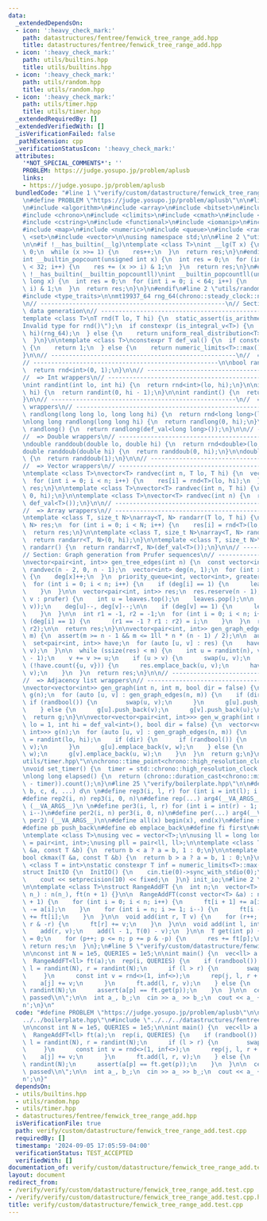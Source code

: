 ```yaml
---
data:
  _extendedDependsOn:
  - icon: ':heavy_check_mark:'
    path: datastructures/fentree/fenwick_tree_range_add.hpp
    title: datastructures/fentree/fenwick_tree_range_add.hpp
  - icon: ':heavy_check_mark:'
    path: utils/builtins.hpp
    title: utils/builtins.hpp
  - icon: ':heavy_check_mark:'
    path: utils/random.hpp
    title: utils/random.hpp
  - icon: ':heavy_check_mark:'
    path: utils/timer.hpp
    title: utils/timer.hpp
  _extendedRequiredBy: []
  _extendedVerifiedWith: []
  _isVerificationFailed: false
  _pathExtension: cpp
  _verificationStatusIcon: ':heavy_check_mark:'
  attributes:
    '*NOT_SPECIAL_COMMENTS*': ''
    PROBLEM: https://judge.yosupo.jp/problem/aplusb
    links:
    - https://judge.yosupo.jp/problem/aplusb
  bundledCode: "#line 1 \"verify/custom/datastructure/fenwick_tree_range_add.test.cpp\"\
    \n#define PROBLEM \"https://judge.yosupo.jp/problem/aplusb\"\n\n#line 1 \"verify/boilerplate.hpp\"\
    \n#include <algorithm>\n#include <array>\n#include <bitset>\n#include <cassert>\n\
    #include <chrono>\n#include <climits>\n#include <cmath>\n#include <cstdint>\n\
    #include <cstring>\n#include <functional>\n#include <iomanip>\n#include <iostream>\n\
    #include <map>\n#include <numeric>\n#include <queue>\n#include <random>\n#include\
    \ <set>\n#include <vector>\n\nusing namespace std;\n\n#line 2 \"utils/builtins.hpp\"\
    \n\n#if !__has_builtin(__lg)\ntemplate <class T>\nint __lg(T x) {\n  int res =\
    \ 0;\n  while (x >>= 1) {\n    res++;\n  }\n  return res;\n}\n#endif\n\n#if !__has_builtin(__builtin_popcount)\n\
    int __builtin_popcount(unsigned int x) {\n  int res = 0;\n  for (int i = 0; i\
    \ < 32; i++) {\n    res += (x >> i) & 1;\n  }\n  return res;\n}\n#endif\n\n#if\
    \ !__has_builtin(__builtin_popcountll)\nint __builtin_popcountll(unsigned long\
    \ long x) {\n  int res = 0;\n  for (int i = 0; i < 64; i++) {\n    res += (x >>\
    \ i) & 1;\n  }\n  return res;\n}\n}\n#endif\n#line 2 \"utils/random.hpp\"\n\n\
    #include <type_traits>\n\nmt19937_64 rng_64(chrono::steady_clock::now().time_since_epoch().count());\n\
    \n// ----------------------------------------------------\n// Section: Basic random\
    \ data generation\n// ----------------------------------------------------\n\n\
    template <class T>\nT rnd(T lo, T hi) {\n  static_assert(is_arithmetic_v<T>, \"\
    Invalid type for rnd()\");\n  if constexpr (is_integral_v<T>) {\n    return uniform_int_distribution<T>(lo,\
    \ hi)(rng_64);\n  } else {\n    return uniform_real_distribution<T>(lo, hi)(rng_64);\n\
    \  }\n}\n\ntemplate <class T>\nconstexpr T def_val() {\n  if constexpr (is_floating_point_v<T>)\
    \ {\n    return 1;\n  } else {\n    return numeric_limits<T>::max() / 2;\n  }\n\
    }\n\n// ----------------------------------------------------\n//  => Bool wrapper\n\
    // ----------------------------------------------------\n\nbool randbool() {\n\
    \  return rnd<int>(0, 1);\n}\n\n// ----------------------------------------------------\n\
    //  => Int wrappers\n// ----------------------------------------------------\n\
    \nint randint(int lo, int hi) {\n  return rnd<int>(lo, hi);\n}\n\nint randint(int\
    \ hi) {\n  return randint(0, hi - 1);\n}\n\nint randint() {\n  return randint(def_val<int>());\n\
    }\n\n// ----------------------------------------------------\n//  => Long long\
    \ wrappers\n// ----------------------------------------------------\n\nlong long\
    \ randlong(long long lo, long long hi) {\n  return rnd<long long>(lo, hi);\n}\n\
    \nlong long randlong(long long hi) {\n  return randlong(0, hi);\n}\n\nlong long\
    \ randlong() {\n  return randlong(def_val<long long>());\n}\n\n// ----------------------------------------------------\n\
    //  => Double wrappers\n// ----------------------------------------------------\n\
    \ndouble randdoub(double lo, double hi) {\n  return rnd<double>(lo, hi);\n}\n\n\
    double randdoub(double hi) {\n  return randdoub(0, hi);\n}\n\ndouble randdoub()\
    \ {\n  return randdoub(1);\n}\n\n// ----------------------------------------------------\n\
    //  => Vector wrappers\n// ----------------------------------------------------\n\
    \ntemplate <class T>\nvector<T> randvec(int n, T lo, T hi) {\n  vector<T> res(n);\n\
    \  for (int i = 0; i < n; i++) {\n    res[i] = rnd<T>(lo, hi);\n  }\n  return\
    \ res;\n}\n\ntemplate <class T>\nvector<T> randvec(int n, T hi) {\n  return randvec<T>(n,\
    \ 0, hi);\n}\n\ntemplate <class T>\nvector<T> randvec(int n) {\n  return randvec<T>(n,\
    \ def_val<T>());\n}\n\n// ----------------------------------------------------\n\
    //  => Array wrappers\n// ----------------------------------------------------\n\
    \ntemplate <class T, size_t N>\narray<T, N> randarr(T lo, T hi) {\n  array<T,\
    \ N> res;\n  for (int i = 0; i < N; i++) {\n    res[i] = rnd<T>(lo, hi);\n  }\n\
    \  return res;\n}\n\ntemplate <class T, size_t N>\narray<T, N> randarr(T hi) {\n\
    \  return randarr<T, N>(0, hi);\n}\n\ntemplate <class T, size_t N>\narray<T, N>\
    \ randarr() {\n  return randarr<T, N>(def_val<T>());\n}\n\n// ----------------------------------------------------\n\
    // Section: Graph generation from Prufer sequences\n// ----------------------------------------------------\n\
    \nvector<pair<int, int>> gen_tree_edges(int n) {\n  const vector<int> prufer =\
    \ randvec(n - 2, 0, n - 1);\n  vector<int> deg(n, 1);\n  for (int x : prufer)\
    \ {\n    deg[x]++;\n  }\n  priority_queue<int, vector<int>, greater<>> leaves;\n\
    \  for (int i = 0; i < n; i++) {\n    if (deg[i] == 1) {\n      leaves.push(i);\n\
    \    }\n  }\n\n  vector<pair<int, int>> res;\n  res.reserve(n - 1);\n  for (int\
    \ v : prufer) {\n    int u = leaves.top();\n    leaves.pop();\n\n    res.push_back(minmax(u,\
    \ v));\n    deg[u]--, deg[v]--;\n\n    if (deg[v] == 1) {\n      leaves.push(v);\n\
    \    }\n  }\n\n  int r1 = -1, r2 = -1;\n  for (int i = 0; i < n; i++) {\n    if\
    \ (deg[i] == 1) {\n      (r1 == -1 ? r1 : r2) = i;\n    }\n  }\n  res.emplace_back(r1,\
    \ r2);\n\n  return res;\n}\n\nvector<pair<int, int>> gen_graph_edges(int n, int\
    \ m) {\n  assert(m >= n - 1 && m <= 1ll * n * (n - 1) / 2);\n\n  auto res = gen_tree_edges(n);\n\
    \  set<pair<int, int>> have;\n  for (auto [u, v] : res) {\n    have.emplace(u,\
    \ v);\n  }\n\n  while (ssize(res) < m) {\n    int u = randint(n), v = randint(n\
    \ - 1);\n    v += v >= u;\n    if (u > v) {\n      swap(u, v);\n    }\n    if\
    \ (!have.count({u, v})) {\n      res.emplace_back(u, v);\n      have.emplace(u,\
    \ v);\n    }\n  }\n  return res;\n}\n\n// ----------------------------------------------------\n\
    //  => Adjacency list wrappers\n// ----------------------------------------------------\n\
    \nvector<vector<int>> gen_graph(int n, int m, bool dir = false) {\n  vector<vector<int>>\
    \ g(n);\n  for (auto [u, v] : gen_graph_edges(n, m)) {\n    if (dir) {\n     \
    \ if (randbool()) {\n        swap(u, v);\n      }\n      g[u].push_back(v);\n\
    \    } else {\n      g[u].push_back(v);\n      g[v].push_back(u);\n    }\n  }\n\
    \  return g;\n}\n\nvector<vector<pair<int, int>>> gen_w_graph(int n, int m, int\
    \ lo = 1, int hi = def_val<int>(), bool dir = false) {\n  vector<vector<pair<int,\
    \ int>>> g(n);\n  for (auto [u, v] : gen_graph_edges(n, m)) {\n    const int w\
    \ = randint(lo, hi);\n    if (dir) {\n      if (randbool()) {\n        swap(u,\
    \ v);\n      }\n      g[u].emplace_back(v, w);\n    } else {\n      g[u].emplace_back(v,\
    \ w);\n      g[v].emplace_back(u, w);\n    }\n  }\n  return g;\n}\n#line 2 \"\
    utils/timer.hpp\"\n\nchrono::time_point<chrono::high_resolution_clock> timer;\n\
    \nvoid set_timer() {\n  timer = std::chrono::high_resolution_clock::now();\n}\n\
    \nlong long elapsed() {\n  return (chrono::duration_cast<chrono::milliseconds>(chrono::high_resolution_clock::now()\
    \ - timer)).count();\n}\n#line 25 \"verify/boilerplate.hpp\"\n\n#define arg4(a,\
    \ b, c, d, ...) d\n \n#define rep3(i, l, r) for (int i = int(l); i < int(r); i++)\n\
    #define rep2(i, n) rep3(i, 0, n)\n#define rep(...) arg4(__VA_ARGS__, rep3, rep2)\
    \ (__VA_ARGS__)\n \n#define per3(i, l, r) for (int i = int(r) - 1; i >= int(l);\
    \ i--)\n#define per2(i, n) per3(i, 0, n)\n#define per(...) arg4(__VA_ARGS__, per3,\
    \ per2) (__VA_ARGS__)\n\n#define all(x) begin(x), end(x)\n#define sz(x) int(size(x))\n\
    #define pb push_back\n#define eb emplace_back\n#define fi first\n#define se second\n\
    \ntemplate <class T>\nusing vec = vector<T>;\n\nusing ll = long long;\nusing pii\
    \ = pair<int, int>;\nusing pll = pair<ll, ll>;\n\ntemplate <class T>\nbool ckmin(T\
    \ &a, const T &b) {\n  return b < a ? a = b, 1 : 0;\n}\n\ntemplate <class T>\n\
    bool ckmax(T &a, const T &b) {\n  return b > a ? a = b, 1 : 0;\n}\n\ntemplate\
    \ <class T = int>\nstatic constexpr T inf = numeric_limits<T>::max() / 2;\n\n\
    struct InitIO {\n  InitIO() {\n    cin.tie(0)->sync_with_stdio(0);\n    cin.exceptions(cin.failbit);\n\
    \    cout << setprecision(10) << fixed;\n  }\n} init_io;\n#line 2 \"datastructures/fentree/fenwick_tree_range_add.hpp\"\
    \n\ntemplate <class T>\nstruct RangeAddFT {\n  int n;\n  vector<T> ft;\n\n  RangeAddFT(int\
    \ n_) : n(n_), ft(n + 1) {}\n\n  RangeAddFT(const vector<T> &a) : n(sz(a)), ft(n\
    \ + 1) {\n    for (int i = 0; i < n; i++) {\n      ft[i + 1] += a[i];\n      ft[i]\
    \ -= a[i];\n    }\n    for (int i = n; i >= 1; i--) {\n      ft[i - (i & -i)]\
    \ += ft[i];\n    }\n  }\n\n  void add(int r, T v) {\n    for (r++; r > 0; r -=\
    \ r & -r) {\n      ft[r] += v;\n    }\n  }\n\n  void add(int l, int r, T v) {\n\
    \    add(r, v);\n    add(l - 1, T(0) - v);\n  }\n\n  T get(int p) {\n    T res\
    \ = 0;\n    for (p++; p <= n; p += p & -p) {\n      res += ft[p];\n    }\n   \
    \ return res;\n  }\n};\n#line 5 \"verify/custom/datastructure/fenwick_tree_range_add.test.cpp\"\
    \n\nconst int N = 1e5, QUERIES = 1e5;\n\nint main() {\n  vec<ll> a = randvec<ll>(N);\n\
    \  RangeAddFT<ll> ft(a);\n  rep(i, QUERIES) {\n    if (randbool()) {\n      int\
    \ l = randint(N), r = randint(N);\n      if (l > r) {\n        swap(l, r);\n \
    \     }\n      const int v = rnd<>(1, inf<>);\n      rep(j, l, r + 1) {\n    \
    \    a[j] += v;\n      }\n      ft.add(l, r, v);\n    } else {\n      int p =\
    \ randint(N);\n      assert(a[p] == ft.get(p));\n    }\n  }\n\n  cerr << \"Tests\
    \ passed\\n\";\n\n  int a_, b_;\n  cin >> a_ >> b_;\n  cout << a_ + b_ << '\\\
    n';\n}\n"
  code: "#define PROBLEM \"https://judge.yosupo.jp/problem/aplusb\"\n\n#include \"\
    ../../boilerplate.hpp\"\n#include \"../../../datastructures/fentree/fenwick_tree_range_add.hpp\"\
    \n\nconst int N = 1e5, QUERIES = 1e5;\n\nint main() {\n  vec<ll> a = randvec<ll>(N);\n\
    \  RangeAddFT<ll> ft(a);\n  rep(i, QUERIES) {\n    if (randbool()) {\n      int\
    \ l = randint(N), r = randint(N);\n      if (l > r) {\n        swap(l, r);\n \
    \     }\n      const int v = rnd<>(1, inf<>);\n      rep(j, l, r + 1) {\n    \
    \    a[j] += v;\n      }\n      ft.add(l, r, v);\n    } else {\n      int p =\
    \ randint(N);\n      assert(a[p] == ft.get(p));\n    }\n  }\n\n  cerr << \"Tests\
    \ passed\\n\";\n\n  int a_, b_;\n  cin >> a_ >> b_;\n  cout << a_ + b_ << '\\\
    n';\n}"
  dependsOn:
  - utils/builtins.hpp
  - utils/random.hpp
  - utils/timer.hpp
  - datastructures/fentree/fenwick_tree_range_add.hpp
  isVerificationFile: true
  path: verify/custom/datastructure/fenwick_tree_range_add.test.cpp
  requiredBy: []
  timestamp: '2024-09-05 17:05:59-04:00'
  verificationStatus: TEST_ACCEPTED
  verifiedWith: []
documentation_of: verify/custom/datastructure/fenwick_tree_range_add.test.cpp
layout: document
redirect_from:
- /verify/verify/custom/datastructure/fenwick_tree_range_add.test.cpp
- /verify/verify/custom/datastructure/fenwick_tree_range_add.test.cpp.html
title: verify/custom/datastructure/fenwick_tree_range_add.test.cpp
---
```

